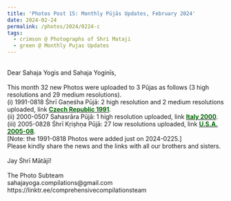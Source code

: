 ```yaml
---
title: 'Photos Post 15: Monthly Pūjās Updates, February 2024'
date: 2024-02-24
permalink: /photos/2024/0224-c
tags:
  - crimson @ Photographs of Shri Mataji
  - green @ Monthly Pujas Updates
---
```


<p>
<br>
Dear Sahaja Yogis and Sahaja Yoginīs,<br>
<br>
This month 32 new Photos were uploaded to 3 Pūjas as follows (3 high resolutions and 29 medium resolutions).<br>
(i) 1991-0818 Śhrī Gaṇeśha Pūjā: 2 high resolution and 2 medium resolutions uploaded, link <a href="https://eternalmoments.smugmug.com/Countries/Czech-Republic/1991"> <font color="DarkGreen"><b>Czech Republic 1991</b></font></a>.<br>
(ii) 2000-0507 Sahasrāra Pūjā: 1 high resolution uploaded, link <a href="https://eternalmoments.smugmug.com/Countries/Italy/2000"> <font color="DarkGreen"><b>Italy 2000</b></font></a>.<br>
(iii) 2005-0828 Śhrī Kṛiṣhṇa Pūjā: 27 low resolutions uploaded, link <a href="https://eternalmoments.smugmug.com/Countries/USA/2005-08"> <font color="DarkGreen"><b>U.S.A. 2005-08</b></font></a>.<br>
[Note: the 1991-0818 Photos were added just on 2024-0225.]<br>
Please kindly share the news and the links with all our brothers and sisters.<br>
<br>
Jay Śhrī Mātājī!<br>
<br>
The Photo Subteam<br>
sahajayoga.compilations@gmail.com<br>
https://linktr.ee/comprehensivecompilationsteam<br>
</p>